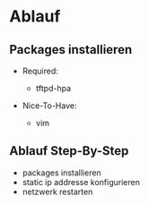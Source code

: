 # Ablauf

## Packages installieren

- Required:
    - tftpd-hpa

- Nice-To-Have: 
    - vim 
    
## Ablauf Step-By-Step

- packages installieren
- static ip addresse konfigurieren
- netzwerk restarten     